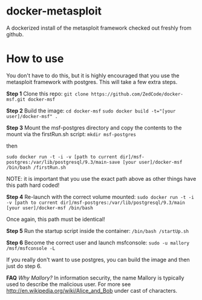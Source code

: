 docker-metasploit
=================

A dockerized install of the metasploit framework checked out freshly from github.

How to use
==========
You don't have to do this, but it is highly encouraged that you use the metasploit framework with postgres. This will take a few extra steps.

**Step 1** Clone this repo:
`git clone https://github.com/ZedCode/docker-msf.git docker-msf`

**Step 2** Build the image:
`cd docker-msf`
`sudo docker build -t="[your user]/docker-msf" .`

**Step 3** Mount the msf-postgres directory and copy the contents to the mount via the firstRun.sh script:
`mkdir msf-postgres`

then

`sudo docker run -t -i -v [path to current dir]/msf-postgres:/var/lib/postgresql/9.3/main-save [your user]/docker-msf /bin/bash /firstRun.sh`

NOTE: it is important that you use the exact path above as other things have this path hard coded!

**Step 4** Re-launch with the correct volume mounted:
`sudo docker run -t -i -v [path to current dir]/msf-postgres:/var/lib/postgresql/9.3/main [your user]/docker-msf /bin/bash`

Once again, this path must be identical!

**Step 5** Run the startup script inside the container:
`/bin/bash /startUp.sh`

**Step 6** Become the correct user and launch msfconsole:
`sudo -u mallory /msf/msfconsole -L`

If you really don't want to use postgres, you can build the image and then just do step 6.

**FAQ**
*Why Mallory?* In information security, the name Mallory is typically used to describe the malicious user. For more see http://en.wikipedia.org/wiki/Alice_and_Bob under cast of characters.
